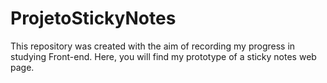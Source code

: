 # ProjetoStickyNotes
This repository was created with the aim of recording my progress in studying Front-end. Here, you will find my prototype of a sticky notes web page.
